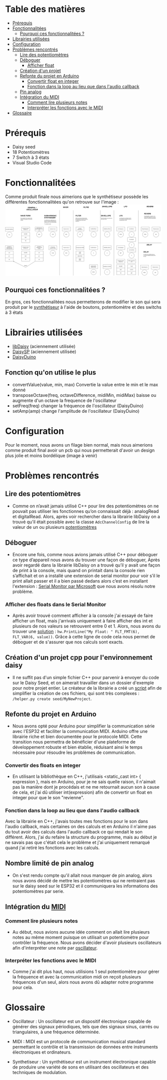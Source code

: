 # Table des matières
- [Prérequis](#item-1)
- [Fonctionnalitées](#item-2)
    - [Pourquoi ces fonctionnalitées ?](#item-3)
- [Librairies utilisées](#item-4)
- [Configuration](#item-5)
- [Problèmes rencontrés](#item-6)
    - [Lire des potentiomètres](#item-7)
    - [Déboguer](#item-8)
        - [Afficher float](#item-9)
    - [Création d'un projet](#item-10)
    - [Refonte du projet en Arduino](#item-11)
        - [Convertir float en integer](#item-12)
        - [Fonction dans la loop au lieu que dans l'audio callback](#item-13)
    - [Pin analog](#item-14)
    - [Intégration du MIDI](#item-15)
        - [Comment lire plusieurs notes](#item-16)
        - [Interpréter les fonctions avec le MIDI](#item-17)
- [Glossaire](#item-18)

<a id="item-1"></a>

# Prérequis
- Daisy seed
- 18 Potentiomètres
- 7 Switch à 3 états 
- Visual Studio Code

<a id="item-2"></a>

# Fonctionnalitées
Comme produit finale nous aimerions que le synthétiseur possède les différentes fonctionnalitées qu'on retrouve sur l'image : 
![Synthétiseur Fonctionnalitées](/images/Synth_V2.drawio.png)

<a id="item-3"></a>

## Pourquoi ces fonctionnalitées ?
En gros, ces fonctionnalitées nous permetterons de modifier le son qui sera produit par le [synthétiseur](#synthetiseur) à l'aide de boutons, potentiomètre et des switchs à 3 états

<a id="item-4"></a>

# Librairies utilisées
- [libDaisy](https://github.com/electro-smith/libDaisy) (aciennement utilisée)
- [DaisySP](https://github.com/electro-smith/DaisySP) (aciennement utilisée)
- [DaisyDuino](https://github.com/electro-smith/DaisyDuino)

## Fonction qu'on utilise le plus
- convertValue(value, min, max) Convertie la value entre le min et le max donné
- transposeOctave(freq, octaveDifference, midiMin, midiMax) baisse ou augmente d'un octave la frequence de l'oscillateur
- setFreq(freq) changer la fréquence de l'oscillateur (DaisyDuino)
- setAmp(amp) change l'amplitude de l'oscillateur (DaisyDuino)

<a id="item-5"></a>

# Configuration
Pour le moment, nous avons un filage bien normal, mais nous aimerions comme produit final avoir un pcb qui nous permetterait d'avoir un design plus jolie et moins bordélique (image à venir)

<a id="item-6"></a>

# Problèmes rencontrés

<a id="item-7"></a>

## Lire des potentiomètres
- Comme on n’avait jamais utilisé C++ pour lire des potentiomètres on ne pouvait pas utiliser les fonctionnes qu’on connaissait déjà : analogRead et digitalRead. Alors, après voir rechercher dans la librairie libDaisy on a trouvé qu’il était possible avec la classe `AdcChannelConfig` de lire la valeur de un ou plusieurs [potentiomètres](https://forum.electro-smith.com/t/adc-reading/541/2)

<a id="item-8"></a>

## Déboguer
- Encore une fois, comme nous avions jamais utilisé C++ pour déboguer ce type d’appareil nous avons du trouver une façon de déboguer, Après avoir regardé dans la librairie libDaisy on a trouvé qu’il y avait une façon de print à la console, mais quand on printait dans la console rien s’affichait et on a installé une extension de serial monitor pour voir s’il le print allait passer et il a bien passé dedans alors c’est en installant l'extension : [Serial Monitor par Microsoft](https://marketplace.visualstudio.com/items?itemName=ms-vscode.vscode-serial-monitor) que nous avons résolu notre problème.

<a id="item-9"></a>

### Afficher des floats dans le Serial Monitor
- Après avoir trouvé comment afficher à la console j'ai essayé de faire afficher un float, mais j'arrivais uniquement à faire afficher des int et plusieurs de nos valeurs se retrouvent entre 0 et 1. Alors, nous avons du trouver une [solution](https://forum.electro-smith.com/t/lost-half-day-on-figuring-out-how-to-debug-print-floats/2977) : `hw.PrintLine("My Float: " FLT_FMT(6), FLT_VAR(6, value))`. Grâce à cette ligne de code cela nous permet de déboguer et de s'assurer que nos calculs sont exacts.

<a id="item-10"></a>

## Création d'un projet cpp pour l'environnement daisy
- Il ne suffit pas d'un simple fichier C++ pour parvenir à envoyer du code sur le Daisy Seed, et on aimerait travailler dans un dossier d'exemple pour notre projet entier. Le créateur de la librairie a créé un [script](https://github.com/electro-smith/DaisyWiki/wiki/How-To-Create-a-New-Project) afin de simplifier la création de ces fichiers, qui sont très complexes : `/helper.py create seed/MyNewProject`.

<a id="item-11"></a>

## Refonte du projet en Arduino
- Nous avons opté pour Arduino pour simplifier la communication série avec l'ESP32 et faciliter la communication MIDI. Arduino offre une librairie riche et bien documentée pour le protocole MIDI. Cette transition nous permettra de bénéficier d'une plateforme de développement robuste et bien établie, réduisant ainsi le temps nécessaire pour résoudre les problèmes de communication.

<a id="item-12"></a>

### Convertir des floats en integer
- En utilisant la bibliothèque en C++, j'utilisais <static_cast int> { expression }, mais en Arduino, pour je ne sais quelle raison, il n'aimait pas la manière dont je procédais et ne me retournait aucun son à cause de cela, et j'ai dû utiliser int(expression) afin de convertir un float en integer pour que le son "revienne".

<a id="item-13"></a>

### Fonction dans la loop au lieu que dans l'audio callback
Avec la librairie en C++, j'avais toutes mes fonctions pour le son dans l'audio callback, mais certaines on des calculs et en Arduino il n'aime pas du tout avoir des calculs dans l'audio callback ce qui rendait le son différent. Alors, j'ai du refaire la structure du programme, mais au début je ne savais pas que c'était cela le problème et j'ai uniquement remarqué quand j'ai retiré les fonctions avec les calculs.

<a id="item-14"></a>

## Nombre limité de pin analog
- On s'est rendu compte qu'il allait nous manquer de pin analog, alors nous avons décidé de mettre les potentiomètres qui ne rentraient pas sur le daisy seed sur le ESP32 et il communiquera les informations des potentiomètres par serie.

<a id="item-15"></a>

## Intégration du [MIDI](#midi)

<a id="item-16"></a>

### Comment lire plusieurs notes
- Au début, nous avions aucune idée comment on allait lire plusieurs notes au même moment puisque on utilisait un potentiomètre pour contrôler la fréquence. Nous avons décider d'avoir plusieurs oscillateurs afin d'interpréter une note par [oscillateur](#oscillateur).

<a id="item-17"></a>

### Interpréter les fonctions avec le MIDI
- Comme j'ai dit plus haut, nous utilisions 1 seul potentiomètre pour gérer la fréquence et avec la communication midi on reçoit plusieurs fréquences d'un seul, alors nous avons dû adapter notre programme pour cela.

<a id="item-18"></a>

# Glossaire

<a id="oscillateur"></a>

- Oscillateur : Un oscillateur est un dispositif électronique capable de générer des signaux périodiques, tels que des signaux sinus, carrés ou triangulaires, à une fréquence déterminée.

<a id="midi"></a>

- MIDI : MIDI est un protocole de communication musical standard permettant le contrôle et la transmission de données entre instruments électroniques et ordinateurs.

<a id="synthetiseur"></a>

- Synthetiseur : Un synthétiseur est un instrument électronique capable de produire une variété de sons en utilisant des oscillateurs et des techniques de modulation.